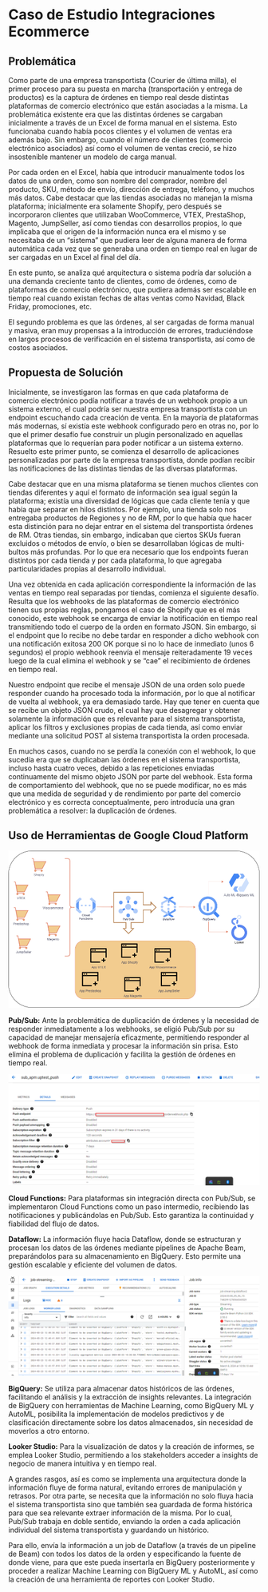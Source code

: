 
# Caso de Estudio Integraciones Ecommerce

## Problemática
Como parte de una empresa transportista (Courier de última milla), el primer proceso para su puesta en marcha (transportación y entrega de productos) es la captura de órdenes en tiempo real desde distintas plataformas de comercio electrónico que están asociadas a la misma. La problemática existente era que las distintas órdenes se cargaban inicialmente a través de un Excel de forma manual en el sistema. Esto funcionaba cuando había pocos clientes y el volumen de ventas era además bajo. Sin embargo, cuando el número de clientes (comercio electrónico asociados) así como el volumen de ventas creció, se hizo insostenible mantener un modelo de carga manual.

Por cada orden en el Excel, había que introducir manualmente todos los datos de una orden, como son nombre del comprador, nombre del producto, SKU, método de envío, dirección de entrega, teléfono, y muchos más datos. Cabe destacar que las tiendas asociadas no manejan la misma plataforma; inicialmente era solamente Shopify, pero después se incorporaron clientes que utilizaban WooCommerce, VTEX, PrestaShop, Magento, JumpSeller, así como tiendas con desarrollos propios, lo que implicaba que el origen de la información nunca era el mismo y se necesitaba de un “sistema” que pudiera leer de alguna manera de forma automática cada vez que se generaba una orden en tiempo real en lugar de ser cargadas en un Excel al final del día.

En este punto, se analiza qué arquitectura o sistema podría dar solución a una demanda creciente tanto de clientes, como de órdenes, como de plataformas de comercio electrónico, que pudiera además ser escalable en tiempo real cuando existan fechas de altas ventas como Navidad, Black Friday, promociones, etc.

El segundo problema es que las órdenes, al ser cargadas de forma manual y masiva, eran muy propensas a la introducción de errores, traduciéndose en largos procesos de verificación en el sistema transportista, así como de costos asociados.

## Propuesta de Solución
Inicialmente, se investigaron las formas en que cada plataforma de comercio electrónico podía notificar a través de un webhook propio a un sistema externo, el cual podría ser nuestra empresa transportista con un endpoint escuchando cada creación de venta. En la mayoría de plataformas más modernas, sí existía este webhook configurado pero en otras no, por lo que el primer desafío fue construir un plugin personalizado en aquellas plataformas que lo requerían para poder notificar a un sistema externo. Resuelto este primer punto, se comienza el desarrollo de aplicaciones personalizadas por parte de la empresa transportista, donde podían recibir las notificaciones de las distintas tiendas de las diversas plataformas. 

Cabe destacar que en una misma plataforma se tienen muchos clientes con tiendas diferentes y aquí el formato de información sea igual según la plataforma; existía una diversidad de lógicas que cada cliente tenía y que había que separar en hilos distintos. Por ejemplo, una tienda solo nos entregaba productos de Regiones y no de RM, por lo que había que hacer esta distinción para no dejar entrar en el sistema del transportista órdenes de RM. Otras tiendas, sin embargo, indicaban que ciertos SKUs fueran excluidos o métodos de envío, o bien se desarrollaban lógicas de multi-bultos más profundas. Por lo que era necesario que los endpoints fueran distintos por cada tienda y por cada plataforma, lo que agregaba particularidades propias al desarrollo individual.

Una vez obtenida en cada aplicación correspondiente la información de las ventas en tiempo real separadas por tiendas, comienza el siguiente desafío. Resulta que los webhooks de las plataformas de comercio electrónico tienen sus propias reglas, pongamos el caso de Shopify que es el más conocido, este webhook se encarga de enviar la notificación en tiempo real transmitiendo todo el cuerpo de la orden en formato JSON. Sin embargo, si el endpoint que lo recibe no debe tardar en responder a dicho webhook con una notificación exitosa 200 OK porque si no lo hace de inmediato (unos 6 segundos) el propio webhook reenvía el mensaje reiteradamente 19 veces luego de la cual elimina el webhook y se “cae” el recibimiento de órdenes en tiempo real.

Nuestro endpoint que recibe el mensaje JSON de una orden solo puede responder cuando ha procesado toda la información, por lo que al notificar de vuelta al webhook, ya era demasiado tarde. Hay que tener en cuenta que se recibe un objeto JSON crudo, el cual hay que desagregar y obtener solamente la información que es relevante para el sistema transportista, aplicar los filtros y exclusiones propias de cada tienda, así como enviar mediante una solicitud POST al sistema transportista la orden procesada.

En muchos casos, cuando no se perdía la conexión con el webhook, lo que sucedía era que se duplicaban las órdenes en el sistema transportista, incluso hasta cuatro veces, debido a las repeticiones enviadas continuamente del mismo objeto JSON por parte del webhook. Esta forma de comportamiento del webhook, que no se puede modificar, no es más que una medida de seguridad y de rendimiento por parte del comercio electrónico y es correcta conceptualmente, pero introducía una gran problemática a resolver: la duplicación de órdenes.

## Uso de Herramientas de Google Cloud Platform

![Arquitectura Integraciones Ecommerce](Img/ecommerce.png)

**Pub/Sub:** Ante la problemática de duplicación de órdenes y la necesidad de responder inmediatamente a los webhooks, se eligió Pub/Sub por su capacidad de manejar mensajería eficazmente, permitiendo responder al webhook de forma inmediata y procesar la información sin prisa. Esto elimina el problema de duplicación y facilita la gestión de órdenes en tiempo real.

![subscripcion_pubsub](Img/subscripcion_pubsub.png)

**Cloud Functions:** Para plataformas sin integración directa con Pub/Sub, se implementaron Cloud Functions como un paso intermedio, recibiendo las notificaciones y publicándolas en Pub/Sub. Esto garantiza la continuidad y fiabilidad del flujo de datos.

**Dataflow:** La información fluye hacia Dataflow, donde se estructuran y procesan los datos de las órdenes mediante pipelines de Apache Beam, preparándolos para su almacenamiento en BigQuery. Esto permite una gestión escalable y eficiente del volumen de datos.

![dataflow](Img/dataflow.png)

**BigQuery:** Se utiliza para almacenar datos históricos de las órdenes, facilitando el análisis y la extracción de insights relevantes. La integración de BigQuery con herramientas de Machine Learning, como BigQuery ML y AutoML, posibilita la implementación de modelos predictivos y de clasificación directamente sobre los datos almacenados, sin necesidad de moverlos a otro entorno.

**Looker Studio:** Para la visualización de datos y la creación de informes, se emplea Looker Studio, permitiendo a los stakeholders acceder a insights de negocio de manera intuitiva y en tiempo real.

A grandes rasgos, así es como se implementa una arquitectura donde la información fluye de forma natural, evitando errores de manipulación y retrasos. Por otra parte, se necesita que la información no solo fluya hacia el sistema transportista sino que también sea guardada de forma histórica para que sea relevante extraer información de la misma. Por lo cual, Pub/Sub trabaja en doble sentido, enviando la orden a cada aplicación individual del sistema transportista y guardando un histórico.

Para ello, envía la información a un job de Dataflow (a través de un pipeline de Beam) con todos los datos de la orden y especificando la fuente de donde viene, para que este pueda insertarla en BigQuery posteriormente y proceder a realizar Machine Learning con BigQuery ML y AutoML, así como la creación de una herramienta de reportes con Looker Studio.
